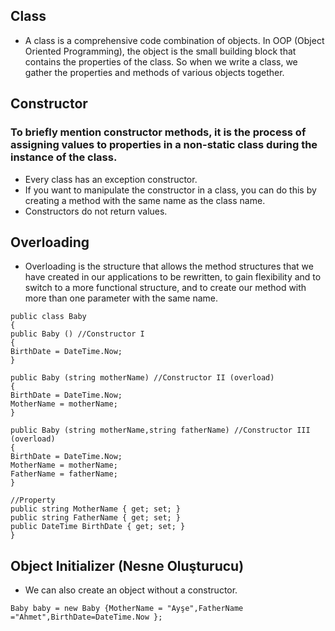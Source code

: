 ## Class

* A class is a comprehensive code combination of objects. In OOP (Object Oriented Programming), the object is the small building block that contains the properties of the class. So when we write a class, we gather the properties and methods of various objects together.
## Constructor

### To briefly mention constructor methods, it is the process of assigning values to properties in a non-static class during the instance of the class.
* Every class has an exception constructor.
* If you want to manipulate the constructor in a class, you can do this by creating a method with the same name as the class name.
* Constructors do not return values.

## Overloading

* Overloading is the structure that allows the method structures that we have created in our applications to be rewritten, to gain flexibility and to switch to a more functional structure, and to create our method with more than one parameter with the same name.
```
public class Baby
{
public Baby () //Constructor I
{
BirthDate = DateTime.Now;
}

public Baby (string motherName) //Constructor II (overload)
{
BirthDate = DateTime.Now;
MotherName = motherName;
}

public Baby (string motherName,string fatherName) //Constructor III (overload)
{
BirthDate = DateTime.Now;
MotherName = motherName;
FatherName = fatherName;
}

//Property
public string MotherName { get; set; }
public string FatherName { get; set; }
public DateTime BirthDate { get; set; }
}
```
## Object Initializer (Nesne Oluşturucu)

* We can also create an object without a constructor.
```
Baby baby = new Baby {MotherName = "Ayşe",FatherName ="Ahmet",BirthDate=DateTime.Now };
```
